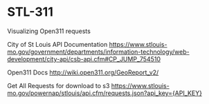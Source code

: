 # STL-311
Visualizing Open311 requests

City of St Louis API Documentation
https://www.stlouis-mo.gov/government/departments/information-technology/web-development/city-api/csb-api.cfm#CP_JUMP_754510

Open311 Docs
http://wiki.open311.org/GeoReport_v2/


Get All Requests for download to s3
https://www.stlouis-mo.gov/powernap/stlouis/api.cfm/requests.json?api_key={API_KEY}
